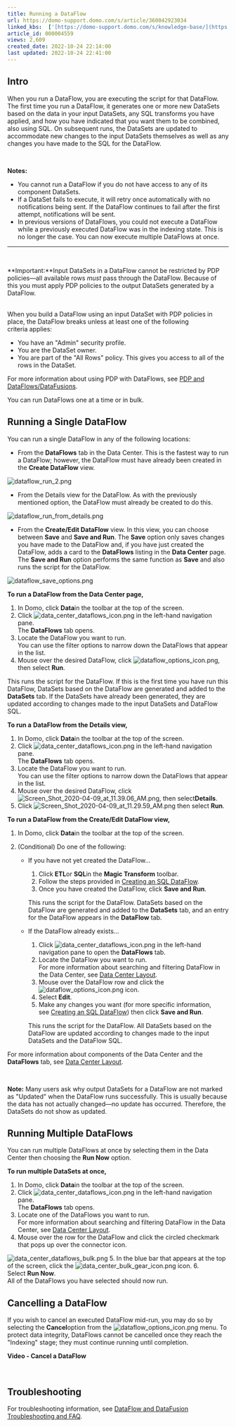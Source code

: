 ```yaml
---
title: Running a DataFlow
url: https://domo-support.domo.com/s/article/360042923034
linked_kbs:  ['[https://domo-support.domo.com/s/knowledge-base/](https://domo-support.domo.com/s/knowledge-base/)', '[https://domo-support.domo.com/s/](https://domo-support.domo.com/s/)', '[https://domo-support.domo.com/s/topic/0TO5w000000ZamzGAC](https://domo-support.domo.com/s/topic/0TO5w000000ZamzGAC)', '[https://domo-support.domo.com/s/topic/0TO5w000000ZanUGAS](https://domo-support.domo.com/s/topic/0TO5w000000ZanUGAS)', '[https://domo-support.domo.com/s/article/360043439333](https://domo-support.domo.com/s/article/360043439333)', '[https://domo-support.domo.com/s/article/360042922934](https://domo-support.domo.com/s/article/360042922934)', '[https://domo-support.domo.com/s/article/360047553253](https://domo-support.domo.com/s/article/360047553253)', '[https://domo-support.domo.com/s/article/360043427953](https://domo-support.domo.com/s/article/360043427953)', '[https://domo-support.domo.com/s/article/360042923034](https://domo-support.domo.com/s/article/360042923034)', '[https://domo-support.domo.com/s/topic/0TO5w000000ZanUGAS/dataflow-management](https://domo-support.domo.com/s/topic/0TO5w000000ZanUGAS/dataflow-management)', '[https://domo-support.domo.com/s/article/360043429933](https://domo-support.domo.com/s/article/360043429933)', '[https://domo-support.domo.com/s/article/360043429953](https://domo-support.domo.com/s/article/360043429953)', '[https://domo-support.domo.com/s/article/360042925494](https://domo-support.domo.com/s/article/360042925494)', '[https://domo-support.domo.com/s/article/360043429913](https://domo-support.domo.com/s/article/360043429913)', '[https://domo-support.domo.com/s/article/4408174643607](https://domo-support.domo.com/s/article/4408174643607)', '[https://domo-support.domo.com/s/login/](https://domo-support.domo.com/s/login/)']
article_id: 000004559
views: 2,609
created_date: 2022-10-24 22:14:00
last updated: 2022-10-24 22:41:00
---
```




Intro
-----


When you run a DataFlow, you are executing the script for that DataFlow. The first time you run a DataFlow, it generates one or more new DataSets based on the data in your input DataSets, any SQL transforms you have applied, and how you have indicated that you want them to be combined, also using SQL. On subsequent runs, the DataSets are updated to accommodate new changes to the input DataSets themselves as well as any changes you have made to the SQL for the DataFlow.




 

**Notes:** 
* You cannot run a DataFlow if you do not have access to any of its component DataSets.
* If a DataSet fails to execute, it will retry once automatically with no notifications being sent. If the DataFlow continues to fail after the first attempt, notifications will be sent.
* In previous versions of DataFlows, you could not execute a DataFlow while a previously executed DataFlow was in the indexing state. This is no longer the case. You can now execute multiple DataFlows at once.






---





 


**Important:**Input DataSets in a DataFlow cannot be restricted by PDP policies—all available rows *must* pass through the DataFlow. Because of this you must apply PDP policies to the output DataSets generated by a DataFlow.  
 


When you build a DataFlow using an input DataSet with PDP policies in place, the DataFlow breaks unless at least one of the following criteria applies:


* You have an "Admin" security profile.
* You are the DataSet owner.
* You are part of the "All Rows" policy. This gives you access to all of the rows in the DataSet.


For more information about using PDP with DataFlows, see [PDP and DataFlows/DataFusions](/s/article/360043439333 "http://knowledge.domo.com?cid=pdpdatafusions"). 






You can run DataFlows one at a time or in bulk.


Running a Single DataFlow
-------------------------


You can run a single DataFlow in any of the following locations:


* From the **DataFlows** tab in the Data Center. This is the fastest way to run a DataFlow; however, the DataFlow must have already been created in the **Create DataFlow** view.  
   
 ![]()![dataflow_run_2.png](dataflow_run_2.png)
* From the Details view for the DataFlow. As with the previously mentioned option, the DataFlow must already be created to do this.  
   
 ![]()![dataflow_run_from_details.png](dataflow_run_from_details.png)
* From the **Create/Edit DataFlow** view. In this view, you can choose between **Save** and **Save and Run**. The **Save** option only saves changes you have made to the DataFlow and, if you have just created the DataFlow, adds a card to the **DataFlows** listing in the **Data Center** page. The **Save and Run** option performs the same function as **Save** and also runs the script for the DataFlow.


![dataflow_save_options.png](dataflow_save_options.png)


**To run a DataFlow from the Data Center page,**


1. In Domo, click ****Data****in the toolbar at the top of the screen.
2. Click ![data_center_dataflows_icon.png](data_center_dataflows_icon.png) in the left-hand navigation pane.  
 The **DataFlows** tab opens.
3. Locate the DataFlow you want to run.  
 You can use the filter options to narrow down the DataFlows that appear in the list.
4. Mouse over the desired DataFlow, click ![dataflow_options_icon.png](dataflow_options_icon.png), then select **Run**.


This runs the script for the DataFlow. If this is the first time you have run this DataFlow, DataSets based on the DataFlow are generated and added to the **DataSets** tab. If the DataSets have already been generated, they are updated according to changes made to the input DataSets and DataFlow SQL.  
  
**To run a** **DataFlow from the Details view,**


1. In Domo, click ****Data****in the toolbar at the top of the screen.
2. Click ![data_center_dataflows_icon.png](data_center_dataflows_icon.png) in the left-hand navigation pane.  
 The **DataFlows** tab opens.
3. Locate the DataFlow you want to run.  
 You can use the filter options to narrow down the DataFlows that appear in the list.
4. Mouse over the desired DataFlow, click ![Screen_Shot_2020-04-09_at_11.39.06_AM.png](Screen_Shot_2020-04-09_at_11.39.06_AM.png), then select**Details**.
5. Click ![Screen_Shot_2020-04-09_at_11.29.59_AM.png](Screen_Shot_2020-04-09_at_11.29.59_AM.png) then select **Run**.


**To run a DataFlow from the Create/Edit DataFlow view,**


1. In Domo, click ****Data****in the toolbar at the top of the screen.
2. (Conditional) Do one of the following:


	* If you have not yet created the DataFlow...
	
	
		1. Click **ETL**or **SQL**in the **Magic Transform** toolbar.
		2. Follow the steps provided in [Creating an SQL DataFlow](/s/article/360042922934 "Creating a Magic ETL DataFlow").
		3. Once you have created the DataFlow, click **Save and Run**.  
		   
		 This runs the script for the DataFlow. DataSets based on the DataFlow are generated and added to the **DataSets** tab, and an entry for the DataFlow appears in the **DataFlow** tab.
	* If the DataFlow already exists...
	
	
		1. Click ![data_center_dataflows_icon.png](data_center_dataflows_icon.png) in the left-hand navigation pane to open the **DataFlows** tab.
		2. Locate the DataFlow you want to run.  
		 For more information about searching and filtering DataFlow in the Data Center, see [Data Center Layout](https://domo-support.domo.com/s/article/360047553253).
		3. Mouse over the DataFlow row and click the ![dataflow_options_icon.png](dataflow_options_icon.png) icon.
		4. Select **Edit**.
		5. Make any changes you want (for more specific information, see [Creating an SQL DataFlow](/s/article/360042922934 "Creating a Magic ETL DataFlow")) then click **Save and Run**.  
		   
		 This runs the script for the DataFlow. All DataSets based on the DataFlow are updated according to changes made to the input DataSets and the DataFlow SQL.


For more information about components of the Data Center and the **DataFlows** tab, see [Data Center Layout](https://domo-support.domo.com/s/article/360047553253).




 

**Note:** Many users ask why output DataSets for a DataFlow are not marked as "Updated" when the DataFlow runs successfully. This is usually because the data has not actually changed—no update has occurred. Therefore, the DataSets do not show as updated.



Running Multiple DataFlows
--------------------------


You can run multiple DataFlows at once by selecting them in the Data Center then choosing the **Run Now** option.


**To run multiple DataSets at once,**


1. In Domo, click ****Data****in the toolbar at the top of the screen.
2. Click ![data_center_dataflows_icon.png](data_center_dataflows_icon.png) in the left-hand navigation pane.  
 The **DataFlows** tab opens.
3. Locate one of the DataFlows you want to run.  
 For more information about searching and filtering DataFlow in the Data Center, see [Data Center Layout](https://domo-support.domo.com/s/article/360047553253).
4. Mouse over the row for the DataFlow and click the circled checkmark that pops up over the connector icon.   
   
 ![data_center_dataflows_bulk.png](data_center_dataflows_bulk.png)
5. In the blue bar that appears at the top of the screen, click the ![data_center_bulk_gear_icon.png](data_center_bulk_gear_icon.png) icon.
6. Select **Run Now**.  
 All of the DataFlows you have selected should now run.


Cancelling a DataFlow
---------------------


If you wish to cancel an executed DataFlow mid-run, you may do so by selecting the **Cancel**option from the ![dataflow_options_icon.png](dataflow_options_icon.png) menu. To protect data integrity, DataFlows cannot be cancelled once they reach the "Indexing" stage; they must continue running until completion. 


**Video - Cancel a DataFlow**



 


Troubleshooting
---------------


For troubleshooting information, see [DataFlow and DataFusion Troubleshooting and FAQ](/s/article/360043427953 "DataFlow and DataFusion Troubleshooting and FAQ"). 

